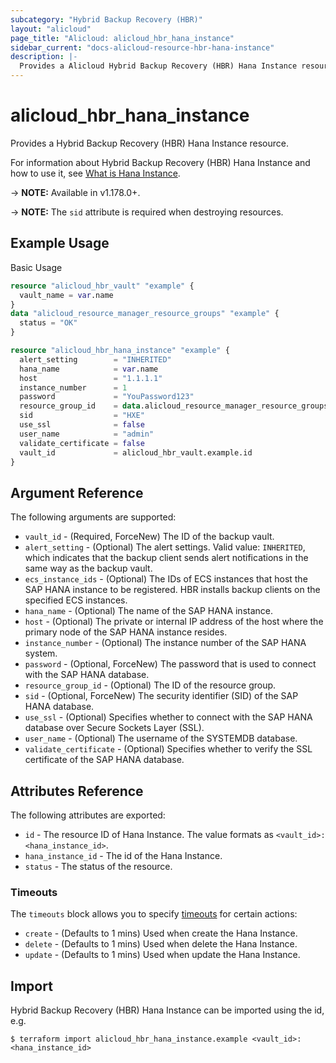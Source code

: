 ```yaml
---
subcategory: "Hybrid Backup Recovery (HBR)"
layout: "alicloud"
page_title: "Alicloud: alicloud_hbr_hana_instance"
sidebar_current: "docs-alicloud-resource-hbr-hana-instance"
description: |-
  Provides a Alicloud Hybrid Backup Recovery (HBR) Hana Instance resource.
---
```


# alicloud\_hbr\_hana\_instance

Provides a Hybrid Backup Recovery (HBR) Hana Instance resource.

For information about Hybrid Backup Recovery (HBR) Hana Instance and how to use it, see [What is Hana Instance](https://www.alibabacloud.com/help/en/hybrid-backup-recovery/latest/api-doc-hbr-2017-09-08-api-doc-createhanainstance).

-> **NOTE:** Available in v1.178.0+.

-> **NOTE:** The `sid` attribute is required when destroying resources.

## Example Usage

Basic Usage

```terraform
resource "alicloud_hbr_vault" "example" {
  vault_name = var.name
}
data "alicloud_resource_manager_resource_groups" "example" {
  status = "OK"
}

resource "alicloud_hbr_hana_instance" "example" {
  alert_setting        = "INHERITED"
  hana_name            = var.name
  host                 = "1.1.1.1"
  instance_number      = 1
  password             = "YouPassword123"
  resource_group_id    = data.alicloud_resource_manager_resource_groups.example.groups.0.id
  sid                  = "HXE"
  use_ssl              = false
  user_name            = "admin"
  validate_certificate = false
  vault_id             = alicloud_hbr_vault.example.id
}
```

## Argument Reference

The following arguments are supported:

* `vault_id` - (Required, ForceNew) The ID of the backup vault.
* `alert_setting` - (Optional) The alert settings. Valid value: `INHERITED`, which indicates that the backup client sends alert notifications in the same way as the backup vault.
* `ecs_instance_ids` - (Optional) The IDs of ECS instances that host the SAP HANA instance to be registered. HBR installs backup clients on the specified ECS instances.
* `hana_name` - (Optional) The name of the SAP HANA instance.
* `host` - (Optional) The private or internal IP address of the host where the primary node of the SAP HANA instance resides.
* `instance_number` - (Optional) The instance number of the SAP HANA system.
* `password` - (Optional, ForceNew) The password that is used to connect with the SAP HANA database.
* `resource_group_id` - (Optional) The ID of the resource group.
* `sid` - (Optional, ForceNew) The security identifier (SID) of the SAP HANA database.
* `use_ssl` - (Optional) Specifies whether to connect with the SAP HANA database over Secure Sockets Layer (SSL).
* `user_name` - (Optional) The username of the SYSTEMDB database.
* `validate_certificate` - (Optional) Specifies whether to verify the SSL certificate of the SAP HANA database.

## Attributes Reference

The following attributes are exported:

* `id` - The resource ID of Hana Instance. The value formats as `<vault_id>:<hana_instance_id>`.
* `hana_instance_id` - The id of the Hana Instance.
* `status` - The status of the resource.

### Timeouts

The `timeouts` block allows you to specify [timeouts](https://www.terraform.io/docs/configuration-0-11/resources.html#timeouts) for certain actions:

* `create` - (Defaults to 1 mins) Used when create the Hana Instance.
* `delete` - (Defaults to 1 mins) Used when delete the Hana Instance.
* `update` - (Defaults to 1 mins) Used when update the Hana Instance.

## Import

Hybrid Backup Recovery (HBR) Hana Instance can be imported using the id, e.g.

```
$ terraform import alicloud_hbr_hana_instance.example <vault_id>:<hana_instance_id>
```